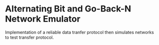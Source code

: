 # Alternating Bit and Go-Back-N Network Emulator

Implementation of a reliable data tranfer protocol then simulates networks to test transfer protocol.
